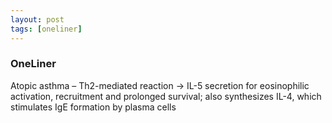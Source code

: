 ```yaml
---
layout: post
tags: [oneliner]
---
```



### OneLiner

Atopic asthma – Th2-mediated reaction -> IL-5 secretion for eosinophilic activation, recruitment and prolonged survival; also synthesizes IL-4, which stimulates IgE formation by plasma cells
